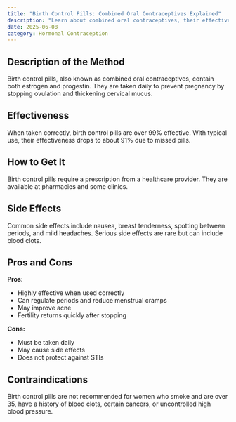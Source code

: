 ```yaml
---
title: "Birth Control Pills: Combined Oral Contraceptives Explained"
description: "Learn about combined oral contraceptives, their effectiveness, how to get them, side effects, pros and cons, and who should avoid them."
date: 2025-06-08
category: Hormonal Contraception
---
```


## Description of the Method
Birth control pills, also known as combined oral contraceptives, contain both estrogen and progestin. They are taken daily to prevent pregnancy by stopping ovulation and thickening cervical mucus.

## Effectiveness
When taken correctly, birth control pills are over 99% effective. With typical use, their effectiveness drops to about 91% due to missed pills.

## How to Get It
Birth control pills require a prescription from a healthcare provider. They are available at pharmacies and some clinics.

## Side Effects
Common side effects include nausea, breast tenderness, spotting between periods, and mild headaches. Serious side effects are rare but can include blood clots.

## Pros and Cons
**Pros:**
- Highly effective when used correctly
- Can regulate periods and reduce menstrual cramps
- May improve acne
- Fertility returns quickly after stopping

**Cons:**
- Must be taken daily
- May cause side effects
- Does not protect against STIs

## Contraindications
Birth control pills are not recommended for women who smoke and are over 35, have a history of blood clots, certain cancers, or uncontrolled high blood pressure. 